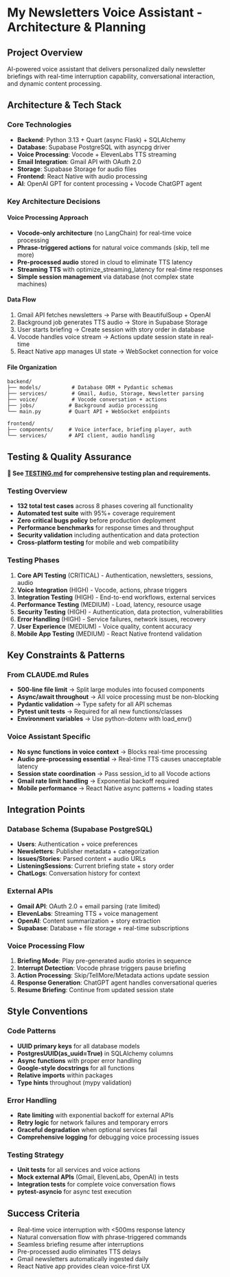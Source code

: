 # My Newsletters Voice Assistant - Architecture & Planning

## Project Overview
AI-powered voice assistant that delivers personalized daily newsletter briefings with real-time interruption capability, conversational interaction, and dynamic content processing.

## Architecture & Tech Stack

### Core Technologies
- **Backend**: Python 3.13 + Quart (async Flask) + SQLAlchemy
- **Database**: Supabase PostgreSQL with asyncpg driver
- **Voice Processing**: Vocode + ElevenLabs TTS streaming
- **Email Integration**: Gmail API with OAuth 2.0
- **Storage**: Supabase Storage for audio files
- **Frontend**: React Native with audio processing
- **AI**: OpenAI GPT for content processing + Vocode ChatGPT agent

### Key Architecture Decisions

#### Voice Processing Approach
- **Vocode-only architecture** (no LangChain) for real-time voice processing
- **Phrase-triggered actions** for natural voice commands (skip, tell me more)
- **Pre-processed audio** stored in cloud to eliminate TTS latency
- **Streaming TTS** with optimize_streaming_latency for real-time responses
- **Simple session management** via database (not complex state machines)

#### Data Flow
1. Gmail API fetches newsletters → Parse with BeautifulSoup + OpenAI
2. Background job generates TTS audio → Store in Supabase Storage  
3. User starts briefing → Create session with story order in database
4. Vocode handles voice stream → Actions update session state in real-time
5. React Native app manages UI state → WebSocket connection for voice

#### File Organization
```
backend/
├── models/          # Database ORM + Pydantic schemas
├── services/        # Gmail, Audio, Storage, Newsletter parsing
├── voice/           # Vocode conversation + actions
├── jobs/           # Background audio processing
└── main.py         # Quart API + WebSocket endpoints

frontend/
├── components/     # Voice interface, briefing player, auth
└── services/       # API client, audio handling
```

## Testing & Quality Assurance

**📄 See [TESTING.md](./TESTING.md) for comprehensive testing plan and requirements.**

### Testing Overview
- **132 total test cases** across 8 phases covering all functionality
- **Automated test suite** with 95%+ coverage requirement
- **Zero critical bugs policy** before production deployment
- **Performance benchmarks** for response times and throughput
- **Security validation** including authentication and data protection
- **Cross-platform testing** for mobile and web compatibility

### Testing Phases
1. **Core API Testing** (CRITICAL) - Authentication, newsletters, sessions, audio
2. **Voice Integration** (HIGH) - Vocode, actions, phrase triggers
3. **Integration Testing** (HIGH) - End-to-end workflows, external services
4. **Performance Testing** (MEDIUM) - Load, latency, resource usage
5. **Security Testing** (HIGH) - Authentication, data protection, vulnerabilities
6. **Error Handling** (HIGH) - Service failures, network issues, recovery
7. **User Experience** (MEDIUM) - Voice quality, content accuracy
8. **Mobile App Testing** (MEDIUM) - React Native frontend validation

## Key Constraints & Patterns

### From CLAUDE.md Rules
- **500-line file limit** → Split large modules into focused components
- **Async/await throughout** → All voice processing must be non-blocking
- **Pydantic validation** → Type safety for all API schemas
- **Pytest unit tests** → Required for all new functions/classes
- **Environment variables** → Use python-dotenv with load_env()

### Voice Assistant Specific
- **No sync functions in voice context** → Blocks real-time processing  
- **Audio pre-processing essential** → Real-time TTS causes unacceptable latency
- **Session state coordination** → Pass session_id to all Vocode actions
- **Gmail rate limit handling** → Exponential backoff required
- **Mobile performance** → React Native async patterns + loading states

## Integration Points

### Database Schema (Supabase PostgreSQL)
- **Users**: Authentication + voice preferences
- **Newsletters**: Publisher metadata + categorization
- **Issues/Stories**: Parsed content + audio URLs
- **ListeningSessions**: Current briefing state + story order
- **ChatLogs**: Conversation history for context

### External APIs
- **Gmail API**: OAuth 2.0 + email parsing (rate limited)
- **ElevenLabs**: Streaming TTS + voice management
- **OpenAI**: Content summarization + story extraction
- **Supabase**: Database + file storage + real-time subscriptions

### Voice Processing Flow
1. **Briefing Mode**: Play pre-generated audio stories in sequence
2. **Interrupt Detection**: Vocode phrase triggers pause briefing
3. **Action Processing**: Skip/TellMore/Metadata actions update session
4. **Response Generation**: ChatGPT agent handles conversational queries
5. **Resume Briefing**: Continue from updated session state

## Style Conventions

### Code Patterns
- **UUID primary keys** for all database models
- **PostgresUUID(as_uuid=True)** in SQLAlchemy columns  
- **Async functions** with proper error handling
- **Google-style docstrings** for all functions
- **Relative imports** within packages
- **Type hints** throughout (mypy validation)

### Error Handling
- **Rate limiting** with exponential backoff for external APIs
- **Retry logic** for network failures and temporary errors
- **Graceful degradation** when optional services fail
- **Comprehensive logging** for debugging voice processing issues

### Testing Strategy
- **Unit tests** for all services and voice actions
- **Mock external APIs** (Gmail, ElevenLabs, OpenAI) in tests  
- **Integration tests** for complete voice conversation flows
- **pytest-asyncio** for async test execution

## Success Criteria
- Real-time voice interruption with <500ms response latency
- Natural conversation flow with phrase-triggered commands
- Seamless briefing resume after interruptions
- Pre-processed audio eliminates TTS delays
- Gmail newsletters automatically ingested daily
- React Native app provides clean voice-first UX